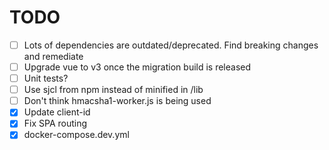 # TODO

- [ ] Lots of dependencies are outdated/deprecated. Find breaking changes and remediate
- [ ] Upgrade vue to v3 once the migration build is released
- [ ] Unit tests?
- [ ] Use sjcl from npm instead of minified in /lib
- [ ] Don't think hmacsha1-worker.js is being used
- [x] Update client-id
- [x] Fix SPA routing
- [x] docker-compose.dev.yml